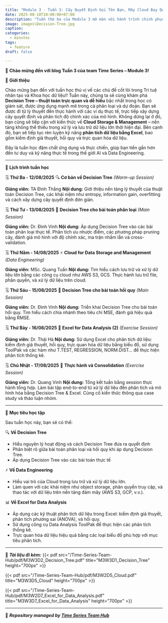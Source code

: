 ```yaml
---
title: "Module 3 - Tuần 3: Cây Quyết Định Gọi Tên Bạn, Mây Cloud Bay Qua Và Những Dòng Suy Nghĩ Trong Excel"
date: 2025-08-18T10:00:00+07:00
description: "Tuần thứ ba của Module 3 mở màn với hành trình chinh phục Decision Tree – từ kiến thức nền tảng đến ứng dụng vào bài toán phân loại và dự đoán. Song song đó, chúng ta tiếp tục khám phá sức mạnh của Cloud trong lưu trữ dữ liệu, và nâng cấp kỹ năng phân tích với Excel – một tuần học đậm chất thực chiến và ứng dụng đa nền tảng!"
image: images\Decision-Tree.jpg
caption:
categories:
  - minutes
tags:
  - feature
draft: false

---
```


🎉 **Chào mừng đến với blog Tuần 3 của team Time Series – Module 3!**

🌟 **Giới thiệu**

Chào mừng bạn đến với tuần học thú vị về các chủ đề cốt lõi trong Trí tuệ nhân tạo và Khoa học dữ liệu!! Tuần này, chúng ta sẽ cùng khám phá **Decision Tree – thuật toán trực quan và dễ hiểu** bậc nhất trong học có giám sát, được ứng dụng mạnh mẽ trong cả phân loại và dự đoán. Bạn sẽ được đi từ lý thuyết đến thực hành với các ví dụ thực tế, trực tiếp xây dựng cây quyết định và phân tích độ chính xác của mô hình. Không dừng lại ở đó, bạn cũng sẽ tiếp cận với kiến thức về **Cloud Storage & Management** – nền tảng không thể thiếu trong xử lý và lưu trữ dữ liệu lớn thời hiện đại. Bên cạnh đó, bạn sẽ tiếp tục rèn luyện kỹ năng **phân tích dữ liệu bằng Excel**, bao gồm kiểm định giả thuyết, hồi quy và trực quan hóa dữ liệu.

Đây là tuần học đậm chất ứng dụng và thực chiến, giúp bạn tiến gần hơn đến tư duy và kỹ năng thực tế trong thế giới AI và Data Engineering.

---

📅 **Lịch trình tuần học**

🗓️ **Thứ Ba - 12/08/2025**
🔍 **Cơ bản về Decision Tree** *(Warm-up Session)*

**Giảng viên:** TA Đình Thắng
**Nội dung:** Giới thiệu nền tảng lý thuyết của thuật toán Decision Tree, các khái niệm như entropy, information gain, overfitting và cách xây dựng cây quyết định đơn giản.

🗓️ **Thứ Tư - 13/08/2025**
🧠 **Decision Tree cho bài toán phân loại** *(Main Session)*

**Giảng viên:** Dr. Đình Vinh
**Nội dung:** Áp dụng Decision Tree vào các bài toán phân loại thực tế. Phân tích ưu nhược điểm, các phương pháp pruning cây, đánh giá mô hình với độ chính xác, ma trận nhầm lẫn và cross-validation.

🗓️ **Thứ Năm - 14/08/2025**
⚡ **Cloud for Data Storage and Management** *(Data Engineering)*

**Giảng viên:** MSc. Quang Tuấn
**Nội dung:** Tìm hiểu cách lưu trữ và xử lý dữ liệu lớn bằng các công cụ cloud như AWS S3, GCS. Thực hành lưu trữ file, phân quyền, và xử lý dữ liệu trên cloud.

🗓️ **Thứ Sáu - 15/08/2025**
🎯 **Decision Tree cho bài toán hồi quy** *(Main Session)*

**Giảng viên:** Dr. Đình Vinh
**Nội dung:** Triển khai Decision Tree cho bài toán hồi quy. Tìm hiểu cách chia nhánh theo tiêu chí MSE, đánh giá hiệu quả bằng RMSE.

🗓️ **Thứ Bảy - 16/08/2025**
💪 **Excel for Data Analysis (2)** *(Exercise Session)*

**Giảng viên:** Dr. Thái Hà
**Nội dung:** Sử dụng Excel cho phân tích dữ liệu: kiểm định giả thuyết, hồi quy, trực quan hóa dữ liệu bằng biểu đồ, sử dụng ToolPak và các hàm như T.TEST, REGRESSION, NORM.DIST… để thực hiện phân tích thống kê.

🗓️ **Chủ Nhật - 17/08/2025**
💪 **Thực hành và Consolidation** *(Exercise Session)*

**Giảng viên:** Dr. Quang Vinh
**Nội dung:** Tổng kết tuần bằng session thực hành tổng hợp. Làm bài tập end-to-end từ xử lý dữ liệu đến phân tích và mô hình hóa bằng Decision Tree & Excel. Củng cố kiến thức thông qua case study và thảo luận nhóm.

---

🎯 **Mục tiêu học tập**

Sau tuần học này, bạn sẽ có thể:

🔍 **Về Decision Tree**
- Hiểu nguyên lý hoạt động và cách Decision Tree đưa ra quyết định
- Phân biệt rõ giữa bài toán phân loại và hồi quy khi áp dụng Decision Tree.
- Áp dụng Decision Tree vào các bài toán thực tế


⚡ **Về Data Engineering**
- Hiểu vai trò của Cloud trong lưu trữ và xử lý dữ liệu lớn.
- Làm quen với các khái niệm như object storage, phân quyền truy cập, và thao tác với dữ liệu trên nền tảng đám mây (AWS S3, GCP, v.v.).

📊 **Về Excel for Data Analysis**
- Áp dụng các kỹ thuật phân tích dữ liệu trong Excel: kiểm định giả thuyết, phân tích phương sai (ANOVA), và hồi quy.
- Sử dụng công cụ Data Analysis ToolPak để thực hiện các phân tích thống kê.
- Trực quan hóa dữ liệu hiệu quả bằng các loại biểu đồ phù hợp với mục tiêu phân tích.

---

📂 **_Tài liệu đi kèm:_**
{{< pdf src="/Time-Series-Team-Hub/pdf/M3W3D2_Decision_Tree.pdf" title="M3W3D1_Decision_Tree" height="700px" >}}
<!-- {{< pdf src="/Time-Series-Team-Hub/pdf/M3W3D3_Decision_Tree_Classification.pdf" title="M3W2D3_Decision_Tree_Classification" height="700px" >}} -->
{{< pdf src="/Time-Series-Team-Hub/pdf/M3W2D5_Cloud.pdf" title="M3W3D5_Cloud" height="700px" >}}
<!-- {{< pdf src="/Time-Series-Team-Hub/pdf/M3W2D6_Decision_Tree_Regression.pdf" title="M3W3D6_Decision_Tree_Regression" height="700px" >}} -->
{{< pdf src="/Time-Series-Team-Hub/pdf/M3W2D7_Excel_for_Data_Analysis.pdf" title="M3W3D7_Excel_for_Data_Analysis" height="700px" >}}


---

🧠 **_Repository managed by [Time Series Team Hub](https://github.com/Jennifer1907/Time-Series-Team-Hub)_**